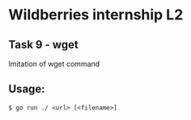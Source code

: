 # Wildberries internship L2
## Task 9 - wget

Imitation of wget command
## Usage:
```
$ go run ./ <url> [<filename>]
```